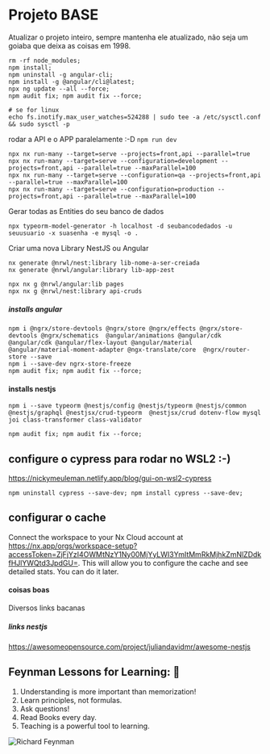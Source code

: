 # Projeto BASE

Atualizar o projeto inteiro, sempre mantenha ele atualizado, não seja um goiaba que deixa as coisas em 1998.

```shell
rm -rf node_modules;
npm install;
npm uninstall -g angular-cli;
npm install -g @angular/cli@latest;
npx ng update --all --force;
npm audit fix; npm audit fix --force;

# se for linux
echo fs.inotify.max_user_watches=524288 | sudo tee -a /etc/sysctl.conf && sudo sysctl -p

```

rodar a API e o APP paralelamente :-D `npm run dev`

```shell
npx nx run-many --target=serve --projects=front,api --parallel=true
npx nx run-many --target=serve --configuration=development --projects=front,api --parallel=true --maxParallel=100
npx nx run-many --target=serve --configuration=qa --projects=front,api --parallel=true --maxParallel=100
npx nx run-many --target=serve --configuration=production --projects=front,api --parallel=true --maxParallel=100
```

Gerar todas as Entities do seu banco de dados

```shell
npx typeorm-model-generator -h localhost -d seubancodedados -u seuusuario -x suasenha -e mysql -o .
```

Criar uma nova Library NestJS ou Angular

```shell
nx generate @nrwl/nest:library lib-nome-a-ser-creiada
nx generate @nrwl/angular:library lib-app-zest

npx nx g @nrwl/angular:lib pages
npx nx g @nrwl/nest:library api-cruds     

```

##### installs angular

```
npm i @ngrx/store-devtools @ngrx/store @ngrx/effects @ngrx/store-devtools @ngrx/schematics  @angular/animations @angular/cdk @angular/cdk @angular/flex-layout @angular/material  @angular/material-moment-adapter @ngx-translate/core  @ngrx/router-store --save
npm i --save-dev ngrx-store-freeze
npm audit fix; npm audit fix --force;

```

#### installs nestjs

```
npm i --save typeorm @nestjs/config @nestjs/typeorm @nestjs/common @nestjs/graphql @nestjsx/crud-typeorm  @nestjsx/crud dotenv-flow mysql joi class-transformer class-validator  

npm audit fix; npm audit fix --force;

```



## configure o cypress para rodar no WSL2 :-)

https://nickymeuleman.netlify.app/blog/gui-on-wsl2-cypress

```
npm uninstall cypress --save-dev; npm install cypress --save-dev;
```

## configurar o cache

Connect the workspace to your Nx Cloud account at https://nx.app/orgs/workspace-setup?accessToken=ZjFjYzI4OWMtNzY1Ny00MjYyLWI3YmItMmRkMjhkZmNlZDdkfHJlYWQtd3JpdGU=. This will allow you to configure the cache and see detailed stats. You can do it later.

#### coisas boas

Diversos links bacanas

##### links nestjs

https://awesomeopensource.com/project/juliandavidmr/awesome-nestjs


## Feynman Lessons for Learning: 🧠

1. Understanding is more important than memorization!
2. Learn principles, not formulas.
3. Ask questions!
4. Read Books every day.
5. Teaching is a powerful tool to learning.

![Richard Feynman](https://deanyeong.com/wp-content/uploads/2017/03/richard-feynman.jpg 'Richard Feynman')
